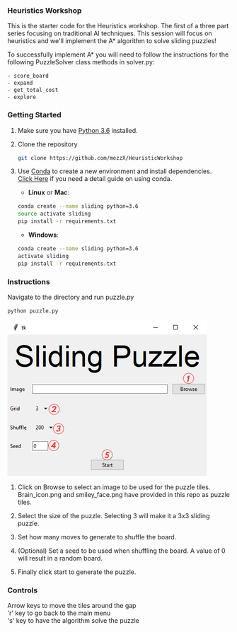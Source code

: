 [//]: # (Image References)

[image1]: ./img/MainMenu.jpg "Main Menu"
### Heuristics Workshop
This is the starter code for the Heuristics workshop. The first of a three part series focusing on traditional AI techniques.
This session will focus on heuristics and we'll implement the A* algorithm to solve sliding puzzles!

To successfully implement A* you will need to follow the instructions for the following PuzzleSolver class methods in solver.py:
    
    - score_board
    - expand
    - get_total_cost
    - explore

### Getting Started
1. Make sure you have [Python 3.6](https://www.python.org/) installed.

2. Clone the repository
    ```bash
    git clone https://github.com/mezzX/HeuristicWorkshop
    ```
    
3. Use [Conda](https://conda.io/projects/conda/en/latest/user-guide/install/index.html) to create a new environment and install dependencies. <br>[Click Here](https://nbviewer.jupyter.org/github/johannesgiorgis/school_of_ai_vancouver/blob/master/intro_to_data_science_tools/01_introduction_to_conda_and_jupyter_notebooks.ipynb) if you need a detail guide on using conda.

    - __Linux__ or __Mac__: 
    ```bash
    conda create --name sliding python=3.6
    source activate sliding
    pip install -r requirements.txt
    ```
  
    - __Windows__: 
    ```bash
    conda create --name sliding python=3.6 
    activate sliding
    pip install -r requirements.txt
    ```

### Instructions
Navigate to the directory and run puzzle.py

    python puzzle.py

![Main Menu][image1]

1. Click on Browse to select an image to be used for the puzzle tiles. 
   Brain_icon.png and smiley_face.png have provided in this repo as puzzle tiles.

2. Select the size of the puzzle. Selecting 3 will make it a 3x3 sliding puzzle.

3. Set how many moves to generate to shuffle the board.

4. (Optional) Set a seed to be used when shuffling the board. A value of 0 will result in a random board.

5. Finally click start to generate the puzzle.

### Controls
Arrow keys to move the tiles around the gap<br>
'r' key to go back to the main menu<br>
's' key to have the algorithm solve the puzzle<br>
